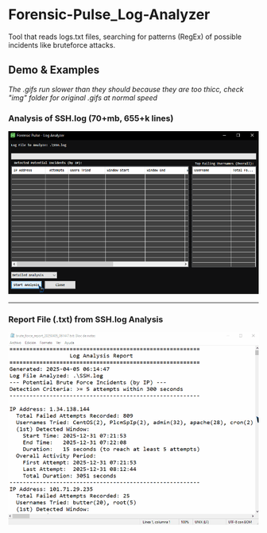# Forensic-Pulse_Log-Analyzer
Tool that reads logs.txt files, searching for patterns (RegEx) of possible incidents like bruteforce attacks. 


## Demo & Examples
*The .gifs run slower than they should because they are too thicc, check "img" folder for original .gifs at normal speed*

### Analysis of SSH.log (70+mb, 655+k lines)
![](https://github.com/CrisDxyz/Forensic-Pulse_Log-Analyzer/blob/main/img/ForensicPulseSSH.gif)

------

### Report File (.txt) from SSH.log Analysis
![](https://github.com/CrisDxyz/Forensic-Pulse_Log-Analyzer/blob/main/img/ForensicPulseReport.gif)
